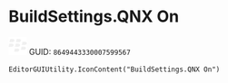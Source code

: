 # BuildSettings.QNX On
![](/img/BuildSettings.QNX%20On.png)
GUID: `8649443330007599567`
```
EditorGUIUtility.IconContent("BuildSettings.QNX On")
```
